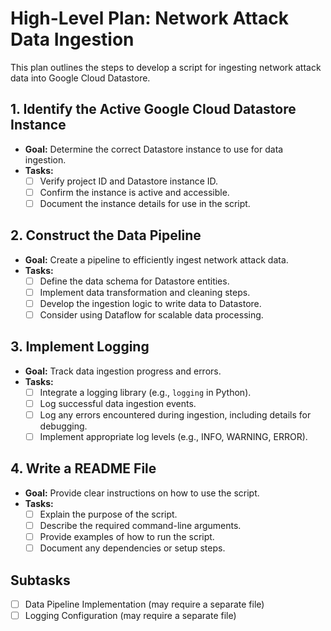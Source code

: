 # High-Level Plan: Network Attack Data Ingestion

This plan outlines the steps to develop a script for ingesting network attack data into Google Cloud Datastore.

## 1. Identify the Active Google Cloud Datastore Instance

*   **Goal:** Determine the correct Datastore instance to use for data ingestion.
*   **Tasks:**
    *   [ ] Verify project ID and Datastore instance ID.
    *   [ ] Confirm the instance is active and accessible.
    *   [ ] Document the instance details for use in the script.

## 2. Construct the Data Pipeline

*   **Goal:** Create a pipeline to efficiently ingest network attack data.
*   **Tasks:**
    *   [ ] Define the data schema for Datastore entities.
    *   [ ] Implement data transformation and cleaning steps.
    *   [ ] Develop the ingestion logic to write data to Datastore.
    *   [ ] Consider using Dataflow for scalable data processing.

## 3. Implement Logging

*   **Goal:** Track data ingestion progress and errors.
*   **Tasks:**
    *   [ ] Integrate a logging library (e.g., `logging` in Python).
    *   [ ] Log successful data ingestion events.
    *   [ ] Log any errors encountered during ingestion, including details for debugging.
    *   [ ] Implement appropriate log levels (e.g., INFO, WARNING, ERROR).

## 4. Write a README File

*   **Goal:** Provide clear instructions on how to use the script.
*   **Tasks:**
    *   [ ] Explain the purpose of the script.
    *   [ ] Describe the required command-line arguments.
    *   [ ] Provide examples of how to run the script.
    *   [ ] Document any dependencies or setup steps.

## Subtasks

*   [ ] Data Pipeline Implementation (may require a separate file)
*   [ ] Logging Configuration (may require a separate file)